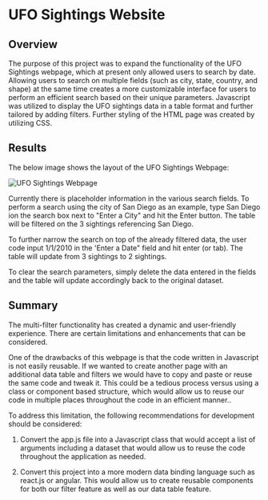 # UFO Sightings Website

## Overview

The purpose of this project was to expand the functionality of the UFO Sightings webpage, which at present only allowed users to search by date. Allowing users to search on multiple fields (such as city, state, country, and shape) at the same time creates a more customizable interface for users to perform an efficient search based on their unique parameters. Javascript was utilized  to display the UFO sightings data in a table format and further tailored by adding filters. Further styling of the HTML page was created by utilizing CSS. 


## Results

The below image shows the layout of the UFO Sightings Webpage:

  ![UFO Sightings Webpage]([https://github.com/RebeccaA79/surfs_up/blob/main/resources/june_temps_summary_stats.png](https://github.com/RebeccaA79/-UFOs/blob/main/UFO%20Sightings%20HTML%20Webpage.png))


Currently there is placeholder information in the various search fields. To perform a search using the city of San Diego as an example, type San Diego ion the search box next to "Enter a City" and hit the Enter button. The table will be filtered on the 3 sightings referencing San Diego. 

To further narrow the search on top of the already filtered data, the user code input 1/1/2010 in the 'Enter a Date" field and hit enter (or tab). The table will update from 3 sightings to 2 sightings. 

To clear the search parameters, simply delete the data entered in the fields and the table will update accordingly back to the original dataset.


## Summary

The multi-filter functionality has created a dynamic and user-friendly experience. There are certain limitations and enhancements that can be considered.

One of the drawbacks of this webpage is that the code written in Javascript is not easily reusable. If we wanted to create another page with an additional data table and filters we would have to copy and paste or reuse the same code and tweak it. This could be a tedious process versus using a class or component based structure, which would allow us to reuse our code in multiple places throughout the code in an efficient manner.. 

To address this limitation, the following recommendations for development should be considered:

1. Convert the app.js file into a Javascript class that would accept a list of arguments including a dataset that would allow us to reuse the code throughout the application as needed.

2. Convert this project into a more modern data binding language such as react.js or angular. This would allow us to create reusable components for both our filter feature as well as our data table feature. 
  
